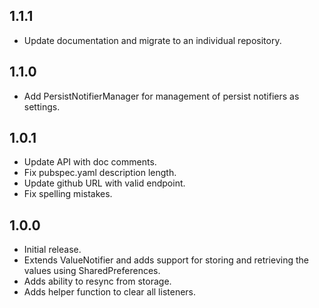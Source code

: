 ## 1.1.1

* Update documentation and migrate to an individual repository.

## 1.1.0

* Add PersistNotifierManager for management of persist notifiers as settings.

## 1.0.1

* Update API with doc comments.
* Fix pubspec.yaml description length.
* Update github URL with valid endpoint.
* Fix spelling mistakes.

## 1.0.0

* Initial release.
* Extends ValueNotifier and adds support for storing and retrieving the values using SharedPreferences.
* Adds ability to resync from storage.
* Adds helper function to clear all listeners.
